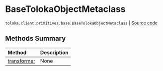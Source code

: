 # BaseTolokaObjectMetaclass
`toloka.client.primitives.base.BaseTolokaObjectMetaclass` | [Source code](https://github.com/Toloka/toloka-kit/blob/v1.1.3/src/client/primitives/base.py#L117)

## Methods Summary

| Method | Description |
| :------| :-----------|
[transformer](toloka.client.primitives.base.BaseTolokaObjectMetaclass.transformer.md)| None
